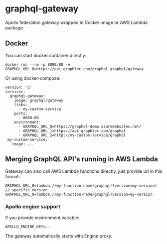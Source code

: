 # graphql-gateway

Apollo federation gateway wrapped in Docker image or AWS Lambda package.

## Docker

You can start docker container directly:

```
docker run --rm -p 8080:80 -e GRAPHQL_URL_0=https://api.graphloc.com/graphql graphql/gateway
```

Or using docker-compose:

```
version: '2'
services:
  graphql-gateway:
    image: graphql/gateway
    links:
      - my-custom-service
    ports:
      - 8080:80
    environment:
      - GRAPHQL_URL_0=https://graphql-demo.azurewebsites.net/
      - GRAPHQL_URL_1=https://api.graphloc.com/graphql
      - GRAPHQL_URL_2=http://my-custom-service/graphql
 my-custom-service:
   image: ...
```

## Merging GraphQL API's running in AWS Lambda

Gateway can also call AWS Lambda functions directly, just provide url in this format:

```
GRAPHQL_URL_0=lambda://my-function-name/graphql[?version=my-version]
// specific version
GRAPHQL_URL_0=lambda://my-function-name/graphql?version=my-version
```

### Apollo engine support

If you provide environment variable:

```
APOLLO_ENGINE_KEY=...
```

The gateway automatically starts with Engine proxy.

